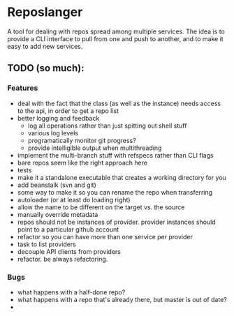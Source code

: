
# Reposlanger

A tool for dealing with repos spread among multiple services. The idea is to provide a CLI interface to pull from one and push to another, and to make it easy to add new services.

## TODO (so much):

### Features

- deal with the fact that the class (as well as the instance) needs access to the api, in order to get a repo list
- better logging and feedback
  - log all operations rather than just spitting out shell stuff
  - various log levels
  - programatically monitor git progress?
  - provide intelligible output when multithreading
- implement the multi-branch stuff with refspecs rather than CLI flags
- bare repos seem like the right approach here
- tests
- make it a standalone executable that creates a working directory for you
- add beanstalk (svn and git)
- some way to make it so you can rename the repo when transferring
- autoloader (or at least do loading right)
- allow the name to be different on the target vs. the source
- manually override metadata
- repos should not be instances of provider. provider instances should point to a particular github account
- refactor so you can have more than one service per provider
- task to list providers
- decouple API clients from providers
- refactor. be always refactoring.

### Bugs

- what happens with a half-done repo?
- what happens with a repo that's already there, but master is out of date?
-